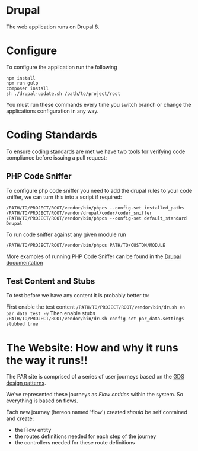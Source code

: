 # Drupal

The web application runs on Drupal 8.

# Configure

To configure the application run the following

    npm install
    npm run gulp
    composer install
    sh ./drupal-update.sh /path/to/project/root
    
You must run these commands every time you switch branch or change the applications configuration in any way.

# Coding Standards

To ensure coding standards are met we have two tools for verifying code compliance before issuing a pull request:

## PHP Code Sniffer

To configure php code sniffer you need to add the drupal rules to your code sniffer, we can turn this into a script if required:
    
    /PATH/TO/PROJECT/ROOT/vendor/bin/phpcs --config-set installed_paths /PATH/TO/PROJECT/ROOT/vendor/drupal/coder/coder_sniffer
    /PATH/TO/PROJECT/ROOT/vendor/bin/phpcs --config-set default_standard Drupal

To run code sniffer against any given module run
    
    /PATH/TO/PROJECT/ROOT/vendor/bin/phpcs PATH/TO/CUSTOM/MODULE

More examples of running PHP Code Sniffer can be found in the [Drupal documentation](https://www.drupal.org/node/1419988)

## Test Content and Stubs
To test before we have any content it is probably better to:

First enable the test content `/PATH/TO/PROJECT/ROOT/vendor/bin/drush en par_data_test -y`
Then enable stubs `/PATH/TO/PROJECT/ROOT/vendor/bin/drush config-set par_data.settings stubbed true`

# The Website: How and why it runs the way it runs!!

The PAR site is comprised of a series of user journeys based on the [GDS design patterns](https://www.gov.uk/service-manual/design).

We've represented these journeys as *Flow entities* within the system. So everything is based on flows.

Each new journey (hereon named 'flow') created _should_ be self contained and create:
* the Flow entity
* the routes definitions needed for each step of the journey
* the controllers needed for these route definitions


